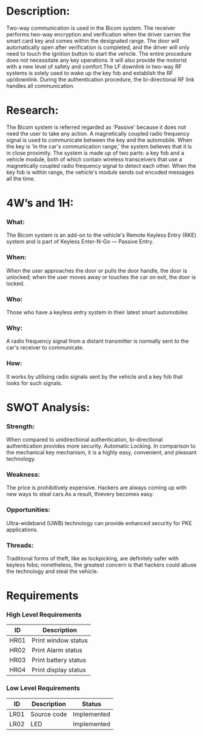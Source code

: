 # Description:
Two-way communication is used in the Bicom system. The receiver performs two-way encryption and verification when the driver carries the smart card key and comes within the designated range. The door will automatically open after verification is completed, and the driver will only need to touch the ignition button to start the vehicle. The entire procedure does not necessitate any key operations. It will also provide the motorist with a new level of safety and comfort.The LF downlink in two-way RF systems is solely used to wake up the key fob and establish the RF up/downlink. During the authentication procedure, the bi-directional RF link handles all communication.

# Research:
The Bicom system is referred regarded as 'Passive' because it does not need the user to take any action. A magnetically coupled radio frequency signal is used to communicate between the key and the automobile. When the key is 'in the car's communication range,' the system believes that it is in close proximity. The system is made up of two parts: a key fob and a vehicle module, both of which contain wireless transceivers that use a magnetically coupled radio frequency signal to detect each other. When the key fob is within range, the vehicle's module sends out encoded messages all the time.

# 4W’s and 1H:
### What: 
The Bicom system is an add-on to the vehicle's Remote Keyless Entry (RKE) system and is part of Keyless Enter-N-Go — Passive Entry.

### When: 
When the user approaches the door or pulls the door handle, the door is unlocked; when the user moves away or touches the car on exit, the door is locked.

### Who: 
Those who have a keyless entry system in their latest smart automobiles

### Why: 
A radio frequency signal from a distant transmitter is normally sent to the car's receiver to communicate.

### How:  
It works by utilising radio signals sent by the vehicle and a key fob that looks for such signals.

# SWOT Analysis:

### Strength:
When compared to unidirectional authentication, bi-directional authentication provides more security.
Automatic Locking.
In comparison to the mechanical key mechanism, it is a highly easy, convenient, and pleasant technology.

### Weakness:
The price is prohibitively expensive.
Hackers are always coming up with new ways to steal cars.As a result, thievery becomes easy.

### Opportunities:
Ultra-wideband (UWB) technology can provide enhanced security for PKE applications.

### Threads:
Traditional forms of theft, like as lockpicking, are definitely safer with keyless fobs; nonetheless, the greatest concern is that hackers could abuse the technology and steal the vehicle.
# Requirements
### High Level Requirements
| ID | Description |
 |----| ------------------ | 
 | HR01 | Print window status  | 
  | HR02 | Print Alarm status  | 
  | HR03 | Print battery status  | 
  | HR04 | Print display status | 
### Low Level Requirements
 | ID | Description | Status |
 | -- | ---------------- |----| 
 | LR01 | Source code | Implemented |
 | LR02 | LED | Implemented |
